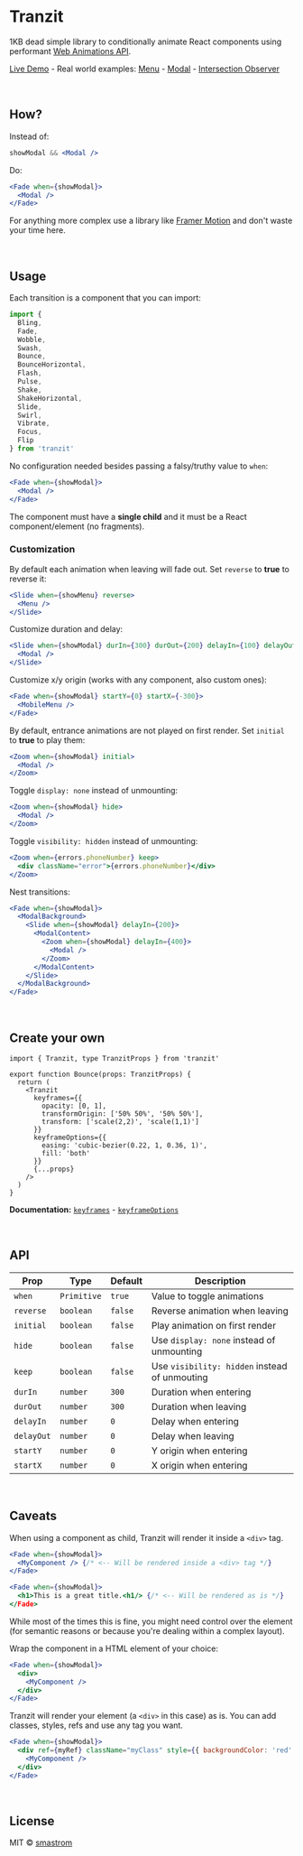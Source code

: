 # Tranzit

1KB dead simple library to conditionally animate React components using performant [Web Animations API](https://developer.mozilla.org/en-US/docs/Web/API/Web_Animations_API).

[Live Demo](https://trazit.netlify.app) - Real world examples: [Menu]() - [Modal]() - [Intersection Observer]()

<br />

## How?

Instead of:

```jsx
showModal && <Modal />
```

Do:

```jsx
<Fade when={showModal}>
  <Modal />
</Fade>
```

For anything more complex use a library like [Framer Motion](https://www.framer.com/motion/) and don't waste your time here.

<br />

## Usage

Each transition is a component that you can import:

```js
import {
  Bling,
  Fade,
  Wobble,
  Swash,
  Bounce,
  BounceHorizontal,
  Flash,
  Pulse,
  Shake,
  ShakeHorizontal,
  Slide,
  Swirl,
  Vibrate,
  Focus,
  Flip
} from 'tranzit'
```

No configuration needed besides passing a falsy/truthy value to `when`:

```jsx
<Fade when={showModal}>
  <Modal />
</Fade>
```

The component must have a **single child** and it must be a React component/element (no fragments).

### Customization

By default each animation when leaving will fade out. Set `reverse` to **true** to reverse it:

```jsx
<Slide when={showMenu} reverse>
  <Menu />
</Slide>
```

Customize duration and delay:

```jsx
<Slide when={showModal} durIn={300} durOut={200} delayIn={100} delayOut={0}>
  <Modal />
</Slide>
```

Customize x/y origin (works with any component, also custom ones):

```jsx
<Fade when={showModal} startY={0} startX={-300}>
  <MobileMenu />
</Fade>
```

By default, entrance animations are not played on first render. Set `initial` to **true** to play them:

```jsx
<Zoom when={showModal} initial>
  <Modal />
</Zoom>
```

Toggle `display: none` instead of unmounting:

```jsx
<Zoom when={showModal} hide>
  <Modal />
</Zoom>
```

Toggle `visibility: hidden` instead of unmounting:

```jsx
<Zoom when={errors.phoneNumber} keep>
  <div className="error">{errors.phoneNumber}</div>
</Zoom>
```

Nest transitions:

```jsx
<Fade when={showModal}>
  <ModalBackground>
    <Slide when={showModal} delayIn={200}>
      <ModalContent>
        <Zoom when={showModal} delayIn={400}>
          <Modal />
        </Zoom>
      </ModalContent>
    </Slide>
  </ModalBackground>
</Fade>
```

<br />

## Create your own

```tsx
import { Tranzit, type TranzitProps } from 'tranzit'

export function Bounce(props: TranzitProps) {
  return (
    <Tranzit
      keyframes={{
        opacity: [0, 1],
        transformOrigin: ['50% 50%', '50% 50%'],
        transform: ['scale(2,2)', 'scale(1,1)']
      }}
      keyframeOptions={{
        easing: 'cubic-bezier(0.22, 1, 0.36, 1)',
        fill: 'both'
      }}
      {...props}
    />
  )
}
```

**Documentation:** [`keyframes`](https://developer.mozilla.org/en-US/docs/Web/API/Web_Animations_API/Keyframe_Formats) - [`keyframeOptions`](https://developer.mozilla.org/en-US/docs/Web/API/KeyframeEffect/KeyframeEffect#parameters)

<br />

## API

| Prop       | Type        | Default | Description                                   |
| ---------- | ----------- | ------- | --------------------------------------------- |
| `when`     | `Primitive` | `true`  | Value to toggle animations                    |
| `reverse`  | `boolean`   | `false` | Reverse animation when leaving                |
| `initial`  | `boolean`   | `false` | Play animation on first render                |
| `hide`     | `boolean`   | `false` | Use `display: none` instead of unmounting     |
| `keep`     | `boolean`   | `false` | Use `visibility: hidden` instead of unmouting |
| `durIn`    | `number`    | `300`   | Duration when entering                        |
| `durOut`   | `number`    | `300`   | Duration when leaving                         |
| `delayIn`  | `number`    | `0`     | Delay when entering                           |
| `delayOut` | `number`    | `0`     | Delay when leaving                            |
| `startY`   | `number`    | `0`     | Y origin when entering                        |
| `startX`   | `number`    | `0`     | X origin when entering                        |

<br />

## Caveats

When using a component as child, Tranzit will render it inside a `<div>` tag.

```jsx
<Fade when={showModal}>
  <MyComponent /> {/* <-- Will be rendered inside a <div> tag */}
</Fade>
```

```jsx
<Fade when={showModal}>
  <h1>This is a great title.<h1/> {/* <-- Will be rendered as is */}
</Fade>
```

While most of the times this is fine, you might need control over the element (for semantic reasons or because you're dealing within a complex layout).

Wrap the component in a HTML element of your choice:

```jsx
<Fade when={showModal}>
  <div>
    <MyComponent />
  </div>
</Fade>
```

Tranzit will render your element (a `<div>` in this case) as is. You can add classes, styles, refs and use any tag you want.

```jsx
<Fade when={showModal}>
  <div ref={myRef} className="myClass" style={{ backgroundColor: 'red' }}>
    <MyComponent />
  </div>
</Fade>
```

<br />

## License

MIT © [smastrom](https://github.com/smastrom)
